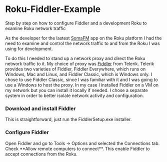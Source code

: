 # Roku-Fiddler-Example
Step by step on how to configure Fiddler and a development Roku to examine Roku network traffic

As the developer for the lastest [SomaFM](https://channelstore.roku.com/details/35082ffbffa265fefd5c7a8e2c84f875/somafm) app on the Roku platform I had the need to examine and control the network traffic to and from the Roku I was using for development. 

To do this I needed to stand up a network proxy and direct the Roku network traffic to it. My choice of proxy was [Fiddler](https://www.telerik.com/download/fiddler) from Telerik. Telerik provides two varieties of Fiddler, Fiddler Everywhere, which runs on Windows, Mac and Linux, and Fiddler Classic, which is Windows only. I chose to use Fiddler Classic, since I was familiar with it and I was going to use a Windows to host the proxy. In my case I installed Fiddler on a VM on my network but you can install it locally if needed. I chose a separate system in order to better isolate network activity and configuration.

<h3>Download and install Fiddler</h3> This is straightforward, just run the FiddlerSetup.exe installer. 

<h3>Configure Fiddler</h3>
Open Fiddler and go to Tools -> Options and selected the Connections tab. Check **Allow remote computers to connect**. This enable Fiddler to accept connections from the Roku.
